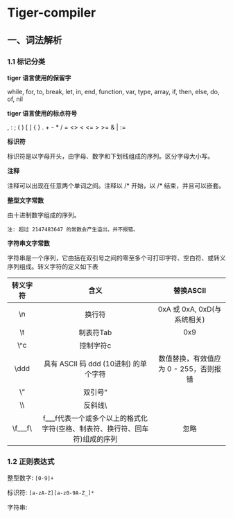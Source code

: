# Tiger-compiler

## 一、词法解析

### 1.1 标记分类

**tiger 语言使用的保留字** 

while, for, to, break, let, in, end, function, var, type, array, if, then, else, do, of, nil

**tiger 语言使用的标点符号**

,  :  ;  (  )  [  ]  {  }  .  +  -  *  /  =  <>  <  <=  >  >=  &  |  :=

**标识符**

标识符是以字母开头，由字母、数字和下划线组成的序列。区分字母大小写。

**注释** 

注释可以出现在任意两个单词之间。注释以 /* 开始，以 /* 结束，并且可以嵌套。

**整型文字常数**

由十进制数字组成的序列。

`注: 超过 2147483647 的常数会产生溢出，并不报错。`

**字符串文字常数**

字符串是一个序列，它由括在双引号之间的零至多个可打印字符、空白符、或转义序列组成。转义字符的定义如下表

|   转义字符    |                    含义                    |         替换ASCII         |
| :-------: | :--------------------------------------: | :---------------------: |
|    \n     |                   换行符                    |  0xA 或 0xA, 0xD(与系统相关)  |
|    \\t    |                  制表符Tab                  |           0x9           |
|   \\^c    |                  控制字符c                   |                         |
|   \\ddd   |       具有 ASCII 码 ddd (10进制) 的单个字符        | 数值替换，有效值应为 0 - 255，否则报错 |
|    \\“    |                   双引号”                   |                         |
|   \\\\    |                   反斜线\                   |                         |
| \\f___f\\ | f___f代表一个或多个以上的格式化字符(空格、制表符、换行符、回车符)组成的序列 |           忽略            |

### 1.2 正则表达式

整型数字: `[0-9]+`

标识符: `[a-zA-Z][a-z0-9A-Z_]*`

字符串: 

